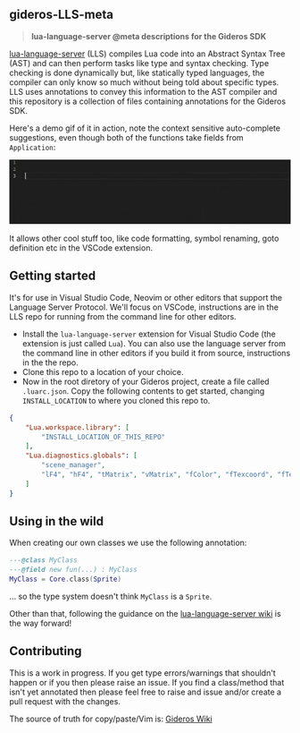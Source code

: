 gideros-LLS-meta
-----
>**lua-language-server @meta descriptions for the Gideros SDK**

[lua-language-server](https://github.com/sumneko/lua-language-server) (LLS) compiles Lua code into an Abstract Syntax Tree (AST) and can then perform tasks like type and syntax checking. Type checking is done dynamically but, like statically typed languages, the compiler can only know so much without being told about specific types. LLS uses annotations to convey this information to the AST compiler and this repository is a collection of files containing annotations for the Gideros SDK.

Here's a demo gif of it in action, note the context sensitive auto-complete suggestions, even though both of the functions take fields from `Application`:

![demo](demo.gif)

It allows other cool stuff too, like code formatting, symbol renaming, goto definition etc in the VSCode extension.

## Getting started
It's for use in Visual Studio Code, Neovim or other editors that support the Language Server Protocol. We'll focus on VSCode, instructions are in the LLS repo for running from the command line for other editors.
- Install the `lua-language-server` extension for Visual Studio Code (the extension is just called `Lua`). You can also use the language server from the command line in other editors if you build it from source, instructions in the the repo.
- Clone this repo to a location of your choice.
- Now in the root diretory of your Gideros project, create a file called `.luarc.json`. Copy the following contents to get started, changing `INSTALL_LOCATION` to where you cloned this repo to.
```json
{
    "Lua.workspace.library": [
        "INSTALL_LOCATION_OF_THIS_REPO"
    ],
    "Lua.diagnostics.globals": [
        "scene_manager",
        "lF4", "hF4", "tMatrix", "vMatrix", "fColor", "fTexcoord", "fTexture", "texture2D", "discard"
    ]
}
```

## Using in the wild
When creating our own classes we use the following annotation:
```lua
---@class MyClass
---@field new fun(...) : MyClass
MyClass = Core.class(Sprite)
```
... so the type system doesn't think `MyClass` is a `Sprite`.

Other than that, following the guidance on the [lua-language-server wiki](https://github.com/sumneko/lua-language-server/wiki) is the way forward!

## Contributing
This is a work in progress. If you get type errors/warnings that shouldn't happen or if you then please raise an issue. If you find a class/method that isn't yet annotated then please feel free to raise and issue and/or create a pull request with the changes.

The source of truth for copy/paste/Vim is:
[Gideros Wiki](https://wiki.gideros.rocks)